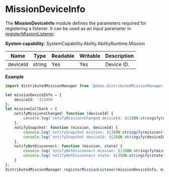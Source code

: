 # MissionDeviceInfo

The **MissionDeviceInfo** module defines the parameters required for registering a listener. It can be used as an input parameter in [registerMissionListener](js-apis-distributedMissionManager.md#distributedmissionmanagerregistermissionlistener).

**System capability**: SystemCapability.Ability.AbilityRuntime.Mission

| Name      | Type  | Readable  | Writable  | Description     |
| -------- | ------ | ---- | ---- | ------- |
| deviceId | string | Yes   | Yes   | Device ID.|

**Example**
```ts
import distributedMissionManager from '@ohos.distributedMissionManager';

let missionDeviceInfo = {
    deviceId: '123456'
};
let missionCallback = {
    notifyMissionsChanged: function (deviceId) {
        console.log(`notifyMissionsChanged deviceId: ${JSON.stringify(deviceId)}`);
    },
    notifySnapshot: function (mission, deviceId) {
        console.log(`notifySnapshot mission: ${JSON.stringify(mission)}`);
        console.log(`notifySnapshot deviceId: ${JSON.stringify(deviceId)}`);
    },
    notifyNetDisconnect: function (mission, state) {
        console.log(`notifyNetDisconnect mission: ${JSON.stringify(mission)}`);
        console.log(`notifyNetDisconnect state: ${JSON.stringify(state)}`);
    }
};
distributedMissionManager.registerMissionListener(missionDeviceInfo, missionCallback);
```
